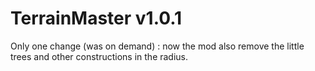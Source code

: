 # TerrainMaster v1.0.1
Only one change (was on demand) : now the mod also remove the little trees and other constructions in the radius.
